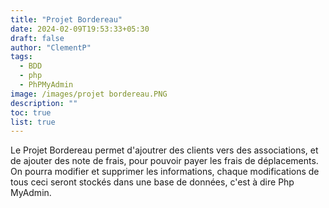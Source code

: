 ```yaml
---
title: "Projet Bordereau"
date: 2024-02-09T19:53:33+05:30
draft: false
author: "ClementP"
tags:
  - BDD
  - php
  - PhPMyAdmin
image: /images/projet bordereau.PNG
description: ""
toc: true
list: true
---
```


Le Projet Bordereau permet d'ajoutrer des clients vers des associations, et de ajouter des note de frais, pour pouvoir payer les frais de
déplacements. On pourra modifier et supprimer les informations, chaque modifications de tous ceci seront stockés dans une base de données,
c'est à dire Php MyAdmin.
